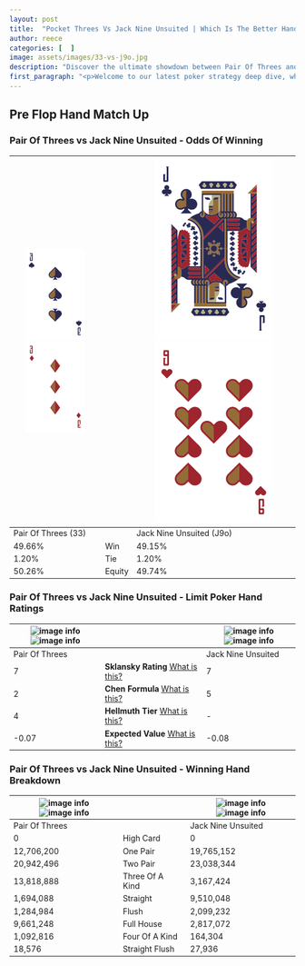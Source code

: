 ```yaml
---
layout: post
title:  "Pocket Threes Vs Jack Nine Unsuited | Which Is The Better Hand In Poker? A Complete Guide"
author: reece
categories: [  ]
image: assets/images/33-vs-j9o.jpg
description: "Discover the ultimate showdown between Pair Of Threes and Jack Nine Unsuited in poker! Uncover the odds, strategies, and scenarios where one hand triumphs over the other. Get ready to up your poker game with this thrilling analysis."
first_paragraph: "<p>Welcome to our latest poker strategy deep dive, where we're pitting two distinct hands against each other in a high-stakes showdown: Pair Of Threes vs Jack Nine Unsuited.</p><p>In the dynamic world of poker, every decision counts, and knowing which hand holds the upper hand is key to your success at the table.</p><p>In this article, we'll dissect these two hands, explore the scenarios where one dominates the other, and equip you with the knowledge to make strategic choices that can tip the odds in your favor.</p><p>Get ready to unravel the intriguing dynamics of these poker hands and elevate your game to new heights.</p>"
---
```




[comment]: # (sp0)

## Pre Flop Hand Match Up

<div class="table hand-ratings" markdown="1"> 



### Pair Of Threes vs Jack Nine Unsuited - Odds Of Winning


    
| ![image info](assets/images/hand1/3.png) ![image info](assets/images/hand1/3o.png) |  | ![image info](assets/images/hand2/J.png) ![image info](assets/images/hand2/9o.png) |
| -------- | -------- | -------- |
| Pair Of Threes (33) |  | Jack Nine Unsuited (J9o) |
| 49.66% | Win | 49.15% |
| 1.20% | Tie | 1.20% |
| 50.26% | Equity | 49.74% |




[comment]: # (sp1)



### Pair Of Threes vs Jack Nine Unsuited - Limit Poker Hand Ratings


    
| ![image info](https://www.riverpairs.com/assets/images/hand1/3.png) ![image info](https://www.riverpairs.com/assets/images/hand1/3o.png) |  | ![image info](https://www.riverpairs.com/assets/images/hand2/J.png) ![image info](https://www.riverpairs.com/assets/images/hand2/9o.png) |
| -------- | -------- | -------- |
| Pair Of Threes |  | Jack Nine Unsuited |
| 7 | **Sklansky Rating** [What is this?](/sklansky-rating-explained) | 7 |
| 2 | **Chen Formula** [What is this?](/chen-formula-explained) | 5 |
| 4 | **Hellmuth Tier** [What is this?](/Hellmuth-tier-explained) | - |
| -0.07 | **Expected Value** [What is this?](/expected-value-explained) | -0.08 |




[comment]: # (sp2)



### Pair Of Threes vs Jack Nine Unsuited - Winning Hand Breakdown


    
| ![image info](https://www.riverpairs.com/assets/images/hand1/3.png) ![image info](https://www.riverpairs.com/assets/images/hand1/3o.png) |  | ![image info](https://www.riverpairs.com/assets/images/hand2/J.png) ![image info](https://www.riverpairs.com/assets/images/hand2/9o.png) |
| -------- | -------- | -------- |
| Pair Of Threes |  | Jack Nine Unsuited |
| 0 | High Card | 0 |
| 12,706,200 | One Pair | 19,765,152 |
| 20,942,496 | Two Pair | 23,038,344 |
| 13,818,888 | Three Of A Kind | 3,167,424 |
| 1,694,088 | Straight | 9,510,048 |
| 1,284,984 | Flush | 2,099,232 |
| 9,661,248 | Full House | 2,817,072 |
| 1,092,816 | Four Of A Kind | 164,304 |
| 18,576 | Straight Flush | 27,936 |




[comment]: # (sp3)



</div>

[comment]: # (sp4)



[comment]: # (sp5)

